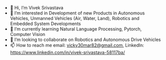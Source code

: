 - 👋 Hi, I’m Vivek Srivastava
- 👀 I’m interested in Development of new Products in Autonomous Vehicles, Unmanned Vehicles (Air, Water, Land), Robotics and Embedded System Developments
- 🌱 I’m currently learning Natural Language Processing, Pytorch, Computer Vision
- 💞️ I’m looking to collaborate on Robotics and Autonomous Drive Vehicles
- 📫 How to reach me email: vicky30mar82@gmail.com, LinkedIn: https://www.linkedin.com/in/vivek-srivastava-58117ba/

<!---
vicky30mar82/vicky30mar82 is a ✨ special ✨ repository because its `README.md` (this file) appears on your GitHub profile.
You can click the Preview link to take a look at your changes.
--->
